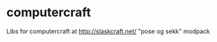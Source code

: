 computercraft
=============

Libs for computercraft at http://slaskcraft.net/ "pose og sekk" modpack
